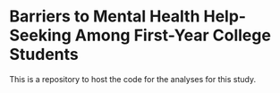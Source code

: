 # Barriers to Mental Health Help-Seeking Among First-Year College Students

This is a repository to host the code for the analyses for this study.
